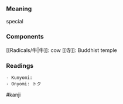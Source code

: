 ### Meaning

special

### Components

[[Radicals/牛|牛]]: cow [[寺]]: Buddhist temple

### Readings

```
- Kunyomi: 
- Onyomi: トク
```

#kanji